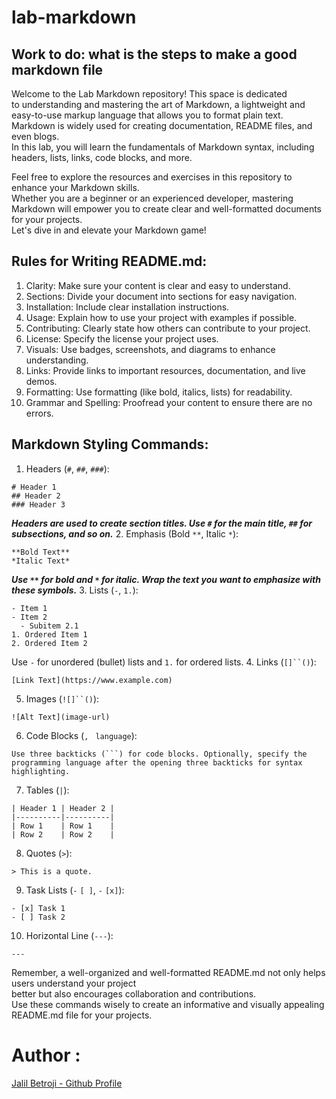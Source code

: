 # lab-markdown
## Work to do: what is the steps to make a good markdown file
Welcome to the Lab Markdown repository! This space is dedicated<br> to understanding and mastering the art of Markdown, a lightweight and easy-to-use markup language that allows you to format plain text.<br> Markdown is widely used for creating documentation, README files, and even blogs.<br> In this lab, you will learn the fundamentals of Markdown syntax, including headers, lists, links, code blocks, and more.<br>

Feel free to explore the resources and exercises in this repository to enhance your Markdown skills.<br> Whether you are a beginner or an experienced developer, mastering Markdown will empower you to create clear and well-formatted documents for your projects.<br> Let's dive in and elevate your Markdown game!<br>

## Rules for Writing README.md:
1. Clarity: Make sure your content is clear and easy to understand.
2. Sections: Divide your document into sections for easy navigation.
3. Installation: Include clear installation instructions.
4. Usage: Explain how to use your project with examples if possible.
5. Contributing: Clearly state how others can contribute to your project.
6. License: Specify the license your project uses.
7. Visuals: Use badges, screenshots, and diagrams to enhance understanding.
8. Links: Provide links to important resources, documentation, and live demos.
9. Formatting: Use formatting (like bold, italics, lists) for readability.
10. Grammar and Spelling: Proofread your content to ensure there are no errors.
## Markdown Styling Commands:
1. Headers (`#`, `##`, `###`):
```
# Header 1
## Header 2
### Header 3
```
***Headers are used to create section titles. Use `#` for the main title, `##` for subsections, and so on.***
2. Emphasis (Bold `**`, Italic `*`):

```
**Bold Text**
*Italic Text*
```
***Use `**` for bold and `*` for italic. Wrap the text you want to emphasize with these symbols.***
3. Lists (`-`, `1.`):

```
- Item 1
- Item 2
  - Subitem 2.1
1. Ordered Item 1
2. Ordered Item 2
```
Use `-` for unordered (bullet) lists and `1.` for ordered lists.
4. Links (`[]``()`):
```
[Link Text](https://www.example.com)
```

5. Images (`![]``()`):
```
![Alt Text](image-url)
```
6. Code Blocks (`,` ` language`):
```
Use three backticks (```) for code blocks. Optionally, specify the programming language after the opening three backticks for syntax highlighting.

```

7. Tables (`|`):
```
| Header 1 | Header 2 |
|----------|----------|
| Row 1    | Row 1    |
| Row 2    | Row 2    |
```
8. Quotes  (`>`):
```
> This is a quote.
```
9. Task Lists (`-` `[ ]`, `-` `[x]`):
```
- [x] Task 1
- [ ] Task 2
```

10. Horizontal Line (`---`):
```
---
```
Remember, a well-organized and well-formatted README.md not only helps users understand your project<br> better but also encourages collaboration and contributions.<br> Use these commands wisely to create an informative and visually appealing README.md file for your projects.
# Author :
[Jalil Betroji - Github Profile](https://github.com/Jalil-Betroji)
